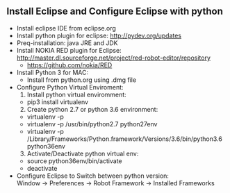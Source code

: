 ## Install Eclipse and Configure Eclipse with python
* Install eclipse IDE from eclipse.org
* Install python plugin for eclipse:  http://pydev.org/updates
* Preq-installation: java JRE and JDK
* Install NOKIA RED plugin for Eclipse: http://master.dl.sourceforge.net/project/red-robot-editor/repository
  * https://github.com/nokia/RED
* Install Python 3 for MAC:
  * Install from python.org using .dmg file
* Configure Python Virtual Enviroment:
  1.  Install python virtual enviromment: 
    -  pip3 install virtualenv
  2. Create python 2.7 or python 3.6 environment:
    - virtualenv -p <python-version> <desired-path>
    - virtualenv -p /usr/bin/python2.7 python27env
    - virtualenv -p /Library/Frameworks/Python.framework/Versions/3.6/bin/python3.6 python36env
  3. Activate/Deactivate python virtual env:
    - source python36env/bin/activate
    - deactivate
* Configure Eclipse to Switch between python version:  
    Window -> Preferences -> Robot Framework -> Installed Frameworks
  
